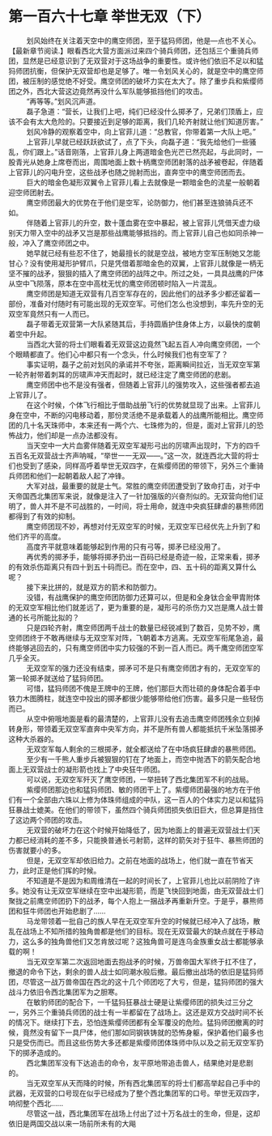 <h1>第一百六十七章 举世无双（下）</h1>
<div id="content">&nbsp&nbsp&nbsp&nbsp&nbsp&nbsp&nbsp&nbsp
 划风始终在关注着天空中的鹰空师团，至于猛犸师团，他是—点也不关心。【最新章节阅读.】眼看西北大营方面派过来四个骑兵师团，还包括三个重骑兵师团，显然是已经意识到了无双营对于这场战争的重要性。或许他们依旧不足以和猛犸师团抗衡，但保护无双营却也是足够了。唯一令划风关心的，就是空中的鹰空师团，被压制的感觉绝不好受。鹰空师团的破坏力实在太大了。除了重步兵和紫缨师团之外，西北大营这边竟然再没什么军队能够抵挡他们的攻击。
 <br/>&nbsp&nbsp&nbsp&nbsp&nbsp&nbsp&nbsp&nbsp
 “再等等。”划风沉声道。
 <br/>&nbsp&nbsp&nbsp&nbsp&nbsp&nbsp&nbsp&nbsp
 磊子急道：“营长，让我们上吧，纯们已经没什么掷矛了，兄弟们顶盾上，应该不会有太大危险的。只要接近到足够的距离，我们几轮齐射就让他们知道厉害。”
 <br/>&nbsp&nbsp&nbsp&nbsp&nbsp&nbsp&nbsp&nbsp
 划风冷静的观察着空中，向上官菲儿道：“总教官，你带着第一大队上吧。”
 <br/>&nbsp&nbsp&nbsp&nbsp&nbsp&nbsp&nbsp&nbsp
 上官菲儿早就已经跃跃欲试了，点了下头，向磊子道：“我先给他们一些骚乱，你们跟上。”话音刚落，上官菲儿身上两道暗金色光芒已然亮起，与此同时，一股青光从她身上席卷而出，周围地面上数十柄鹰空师团射落的战矛被卷起，伴随着上官菲儿的闪电升空，这些战矛也随之抛射而出，直奔空中的鹰空师团而去。
 <br/>&nbsp&nbsp&nbsp&nbsp&nbsp&nbsp&nbsp&nbsp
 巨大的暗金色凝形双翼令上官菲儿看上去就像是一颗暗金色的流星一般朝着迎空师团射去。
 <br/>&nbsp&nbsp&nbsp&nbsp&nbsp&nbsp&nbsp&nbsp
 鹰空师团最大的优势在于他们是空军，论防御力，他们甚至连狼骑兵还不如。
 <br/>&nbsp&nbsp&nbsp&nbsp&nbsp&nbsp&nbsp&nbsp
 伴随着上官菲儿的升空，数十蓬血雾在空中暴起，被上官菲儿凭借天虚力级别天力带入空中的战矛又岂是那些战鹰能够抵挡的。而上官菲儿自己也如同杀神一般，冲入了鹰空师团之中。
 <br/>&nbsp&nbsp&nbsp&nbsp&nbsp&nbsp&nbsp&nbsp
 她早就已经有些忍不住了，她最擅长的就是空战，被地方空军压制她又怎能甘心？没有使用凝形护臂爪，只是凭借着那暗金色的双翼，上官菲儿就像是一柄无坚不摧的战矛，狠狠的插入了鹰空师团的战阵之中。所过之处，一具具战鹰的尸体从空中飞陨落，原本在空中高枕无忧的鹰空师团顿时陷入一片混乱。
 <br/>&nbsp&nbsp&nbsp&nbsp&nbsp&nbsp&nbsp&nbsp
 鹰空师团是知道无双营有几百空军存在的，因此他们的战矛多少都还留着一部份，准备对付随时有可能出现的无双空军。可他们怎么也没想到，率先升空的无双空军竟然只有一人而已。
 <br/>&nbsp&nbsp&nbsp&nbsp&nbsp&nbsp&nbsp&nbsp
 磊子带着无双营第一大队紧随其后，手持圆盾护住身体上方，以最快的度朝着空中升起。
 <br/>&nbsp&nbsp&nbsp&nbsp&nbsp&nbsp&nbsp&nbsp
 当西北大营的将士们眼看着无双营这边竟然飞起五百人冲向鹰空师团，一个个眼睛都直了。他们心中都只有一个念头，什么时候我们也有空军了？
 <br/>&nbsp&nbsp&nbsp&nbsp&nbsp&nbsp&nbsp&nbsp
 事实证明，磊子之前对划风的承诺并不夸张，距离瞬间拉近，当无双空军第一轮齐射带着刺耳的厉啸声冲天而起时，就已经注定了鹰空师团的悲剧。
 <br/>&nbsp&nbsp&nbsp&nbsp&nbsp&nbsp&nbsp&nbsp
 鹰空师团中也不是没有强者，但随着上官菲儿的强势攻入，这些强者都去追上官菲儿了。
 <br/>&nbsp&nbsp&nbsp&nbsp&nbsp&nbsp&nbsp&nbsp
 在这个时候，个体飞行相比于借助战册飞行的优势就显现了出来。上官菲儿身在空中，不断的闪电移动着，那份灵活绝不是承载着人的战鹰所能相比。鹰空师团的几十名天珠师中，本来还有一两个六、七珠修为的，但是，面对上官菲儿的恐怖战力，他们却是一点办法都没有。
 <br/>&nbsp&nbsp&nbsp&nbsp&nbsp&nbsp&nbsp&nbsp
 当天空中一大片血雾伴随着无双空军凝形弓出的厉啸声出现时，下方的四千五百名无双营战士齐声呐喊，“举世一一无双——。”这一次，就连西北大营的将士们也受到了感染，同样高呼着举世无双四字，在紫缨师团的带领下，另外三个重骑兵师团和他们一起朝着敌人起了冲锋。
 <br/>&nbsp&nbsp&nbsp&nbsp&nbsp&nbsp&nbsp&nbsp
 大军对战，最重要的就是士气。常胜的鹰空师团遭受到了致命打击，对于中天帝国西北集团军来说，就像是注入了一针加强版的兴奋剂似的。无双营向他们证明了，兽人并不是不可战胜的，一时间，将士用命，就连中央疯狂肆虐的暴熊师团都得到了有效的抑制。
 <br/>&nbsp&nbsp&nbsp&nbsp&nbsp&nbsp&nbsp&nbsp
 鹰空师团现不妙，再想对付无双空军的时候，无双空军已经优先上升到了和他们齐平的高度。
 <br/>&nbsp&nbsp&nbsp&nbsp&nbsp&nbsp&nbsp&nbsp
 高度齐平就意味着能够起到作用的只有弓等，掷矛已经没用了。
 <br/>&nbsp&nbsp&nbsp&nbsp&nbsp&nbsp&nbsp&nbsp
 再优秀的掷矛手，能够将掷矛扔出一百码已经是奇迹一般，正常来看，掷矛的有效杀伤距离只有四十到五十码而已。而在空中，四、五十码的距离又算什么呢？
 <br/>&nbsp&nbsp&nbsp&nbsp&nbsp&nbsp&nbsp&nbsp
 接下来比拼的，就是双方的箭术和防御力。
 <br/>&nbsp&nbsp&nbsp&nbsp&nbsp&nbsp&nbsp&nbsp
 没错，有战鹰保护的鹰空师团防御力还算可以，但是和全身钛合金甲胄附体的无双空军相比他们就差远了，更为重要的是，凝形弓的杀伤力又岂是鹰人战士普通的长弓所能比拟的？
 <br/>&nbsp&nbsp&nbsp&nbsp&nbsp&nbsp&nbsp&nbsp
 只是四轮齐射，鹰空师团两千战士的数量已经锐减到了数百，见势不妙，鹰空师团终于不敢再继续与无双空军对阵，飞朝着本方逃离。无双空军衔尾急追，最终能够逃回去的，只有鹰空师团中实力较强的不到一百人而已。两千鹰空师团空军几乎全灭。
 <br/>&nbsp&nbsp&nbsp&nbsp&nbsp&nbsp&nbsp&nbsp
 无双空军的强力还没有结束，掷矛可不是只有鹰空师团才有的，无双空军的第一轮掷矛就送给了猛犸师团。
 <br/>&nbsp&nbsp&nbsp&nbsp&nbsp&nbsp&nbsp&nbsp
 可惜，猛犸师团不傀是王牌中的王牌，他们那巨大而壮硕的身体配合着手中铁力木图腾柱，就连空中投出的掷矛都很少能够带给他们伤害。最多只是一些轻伤而已。
 <br/>&nbsp&nbsp&nbsp&nbsp&nbsp&nbsp&nbsp&nbsp
 从空中俯哦地面是看的最清楚的，上官菲儿没有去追击鹰空师团残余立刻掉转身形，带领着无双空军直奔中央军方向，并不是所有兽人都能抵抗千米坠落掷矛这种大杀器的。
 <br/>&nbsp&nbsp&nbsp&nbsp&nbsp&nbsp&nbsp&nbsp
 无双空军每人剩余的三根掷矛，就全都送给了在中场疯狂肆虐的暴熊师团。
 <br/>&nbsp&nbsp&nbsp&nbsp&nbsp&nbsp&nbsp&nbsp
 至少有一千熊人重步兵被狠狠的钉在了地面上，而空中抛洒下的箭矢配合地面上无双营战士的凝形箭也找上了中央狂牛师团。
 <br/>&nbsp&nbsp&nbsp&nbsp&nbsp&nbsp&nbsp&nbsp
 可以说，无双空军歼灭了鹰空师团，一举扭转了西北集团军不利的战局。
 <br/>&nbsp&nbsp&nbsp&nbsp&nbsp&nbsp&nbsp&nbsp
 紫缨师团那边也和猛犸师团、敏的师团干上了。紫缨师团最强的地方在于他们有一个全部由六珠以上修为体珠师组成的中队，这一百人的个体实力足以和猛犸狂暴战士媲美。在他们的带领下，虽然四个骑兵师团损失依旧巨大，但总算是挡住了这边两个师团的攻击。
 <br/>&nbsp&nbsp&nbsp&nbsp&nbsp&nbsp&nbsp&nbsp
 无双营的破坏力在这个时候开始降低了，因为地面上的普遍无双营战士们天力都已经消耗的差不多，只能换普通长弓射箭，这样的箭矢对于狂牛、暴熊师团的伤害就要小的多。
 <br/>&nbsp&nbsp&nbsp&nbsp&nbsp&nbsp&nbsp&nbsp
 但是，无双空军却依旧给力。之前在地面的战场上，他们就一直在节省天力，此时正是他们挥的时候。
 <br/>&nbsp&nbsp&nbsp&nbsp&nbsp&nbsp&nbsp&nbsp
 不知道是不是因为和周维清在一起的时间长了，上官菲儿也比以前阴险了许多。她没有让无双空军继续在空中出凝形箭，而是飞快回到地面，由无双营战士们聚拢之前鹰空师团扔下的战矛，每个人抱上一捆战矛再重新升空。于是乎，暴熊师团和狂牛师团也开始悲剧了……
 <br/>&nbsp&nbsp&nbsp&nbsp&nbsp&nbsp&nbsp&nbsp
 马龙带领着一批自己的族人早在无双空军升空的时候就已经冲入了战场，散乱在战场上不知所措的独角兽都是他们的目标。现在无双营最大的缺点就在于移动力，这么多的独角兽他们又怎肯放过呢？这独角兽可是连乌金族重女战士都能够承载的啊！
 <br/>&nbsp&nbsp&nbsp&nbsp&nbsp&nbsp&nbsp&nbsp
 当无双空军第二次返回地面去抱战矛的时候，万兽帝国大军终于扛不住了，撤退的命令下达，剩余的兽人战士如同潮水般后撤。最后撤出战场的依旧是猛犸师团，尽管这一战万兽帝国在西北的这十几个师团吃了大亏，但是，猛犸师团的强大战斗力依旧令西北集团军为之胆寒。
 <br/>&nbsp&nbsp&nbsp&nbsp&nbsp&nbsp&nbsp&nbsp
 在敏豹师团的配合下，一千猛犸狂暴战士硬是让紫缨师团的损失过三分之一，另外三个重骑兵师团的战士有一半都留在了战场上。这还是双方交战时间不长的情况下。继续打下去，恐怕连紫缨师团都有全军覆没的危险。猛犸师团撤离的时候，竟然没有留下一具尸体，他们那如同钢铁铸就的恐怖身躯，保护着他们最多也只是受伤而已。而且这些伤势大多还都是紫缨师团体珠师中队以及之前无双空军扔下的掷矛造成的。
 <br/>&nbsp&nbsp&nbsp&nbsp&nbsp&nbsp&nbsp&nbsp
 西北集团军没有下达追击的命令，友平原地带追击兽人，结果绝对是悲剧的。
 <br/>&nbsp&nbsp&nbsp&nbsp&nbsp&nbsp&nbsp&nbsp
 当无双空军从天而降的时候，所有西北集团军的将士们都高举起自己手中的武器，无双营的口号现在似乎已经成为了整个西北集团军的口号。举世无双四字，响彻整个西北……
 <br/>&nbsp&nbsp&nbsp&nbsp&nbsp&nbsp&nbsp&nbsp
 尽管这一战，西北集团军在战场上付出了过十万名战士的生命，但是，这却依旧是两国交战以来一场前所未有的大飚
 <br/>&nbsp&nbsp&nbsp&nbsp&nbsp&nbsp&nbsp&nbsp
 <br/>&nbsp&nbsp&nbsp&nbsp&nbsp&nbsp&nbsp&nbsp
</div>

